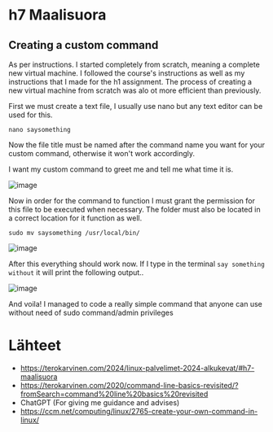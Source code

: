 # h7 Maalisuora

## Creating a custom command

As per instructions. I started completely from scratch, meaning a complete new virtual machine. I followed the course's instructions as well as my instructions that I made for the h1 assignment. The process of creating a new virtual machine from scratch was alo ot more efficient than previously.

First we must create a text file, I usually use nano but any text editor can be used for this.

`nano saysomething` 

Now the file title must be named after the command name you want for your custom command, otherwise it won't work accordingly. 

I want my custom command to greet me and tell me what time it is.

![image](https://github.com/PvtPrivacy/Fort-Private/assets/156780345/2903b55c-7480-46ce-a25d-766b659a76ff)

Now in order for the command to function I must grant the permission for this file to be executed when necessary. The folder must also be located in a correct location for it function as well.

`sudo mv saysomething /usr/local/bin/`

![image](https://github.com/PvtPrivacy/Fort-Private/assets/156780345/16ba86ba-3ad6-4ab2-bc5b-d39a7680c07f)

After this everything should work now.
If I type in the terminal `say something without` it will print the following output..

![image](https://github.com/PvtPrivacy/Fort-Private/assets/156780345/685218dd-6265-4d2a-8d41-bfb60ee3a998)

And voila! I managed to code a really simple command that anyone can use without need of sudo command/admin privileges

# Lähteet

- https://terokarvinen.com/2024/linux-palvelimet-2024-alkukevat/#h7-maalisuora
- https://terokarvinen.com/2020/command-line-basics-revisited/?fromSearch=command%20line%20basics%20revisited
- ChatGPT (For giving me guidance and advises)
- https://ccm.net/computing/linux/2765-create-your-own-command-in-linux/

